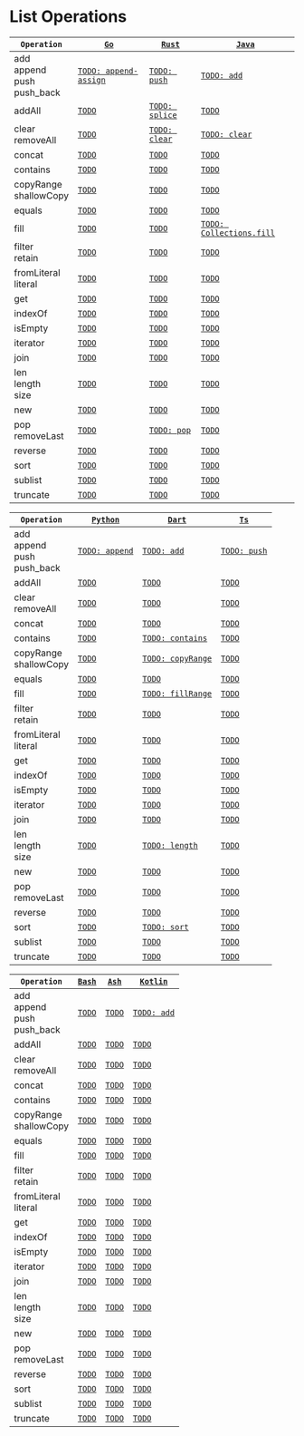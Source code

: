 # List Operations

|`Operation`|[`Go`](https://go.dev/)|[`Rust`](https://www.rust-lang.org/)|[`Java`](https://docs.oracle.com/javase/8/docs/technotes/guides/language/)|
|---|---|---|---|
|add<br/>append<br/>push<br/>push_back|[`TODO: append-assign`](https://go.dev/ref/spec#Appending_and_copying_slices)|[`TODO: push`](https://doc.rust-lang.org/std/vec/struct.Vec.html#method.push)|[`TODO: add`](https://docs.oracle.com/en/java/javase/17/docs/api/java.base/java/util/List.html#add(E))|
|addAll|[`TODO`](TODO)|[`TODO: splice`](https://doc.rust-lang.org/std/vec/struct.Vec.html#method.splice)|[`TODO`](TODO)|
|clear<br/>removeAll|[`TODO`](TODO)|[`TODO: clear`](https://doc.rust-lang.org/std/vec/struct.Vec.html#method.clear)|[`TODO: clear`](https://docs.oracle.com/en/java/javase/17/docs/api/java.base/java/util/List.html#clear())|
|concat|[`TODO`](TODO)|[`TODO`](TODO)|[`TODO`](TODO)|
|contains|[`TODO`](TODO)|[`TODO`](TODO)|[`TODO`](TODO)|
|copyRange<br/>shallowCopy|[`TODO`](TODO)|[`TODO`](TODO)|[`TODO`](TODO)|
|equals|[`TODO`](TODO)|[`TODO`](TODO)|[`TODO`](TODO)|
|fill|[`TODO`](TODO)|[`TODO`](https://doc.rust-lang.org/std/vec/struct.Vec.html#method.fill)|[`TODO: Collections.fill`](https://docs.oracle.com/en/java/javase/17/docs/api/java.base/java/util/Collections.html#fill(java.util.List,T))|
|filter<br/>retain|[`TODO`](TODO)|[`TODO`](https://doc.rust-lang.org/std/vec/struct.Vec.html#method.retain)|[`TODO`](TODO)|
|fromLiteral<br/>literal|[`TODO`](TODO)|[`TODO`](TODO)|[`TODO`](TODO)|
|get|[`TODO`](TODO)|[`TODO`](TODO)|[`TODO`](TODO)|
|indexOf|[`TODO`](TODO)|[`TODO`](TODO)|[`TODO`](TODO)|
|isEmpty|[`TODO`](TODO)|[`TODO`](https://doc.rust-lang.org/std/vec/struct.Vec.html#method.is_empty)|[`TODO`](TODO)|
|iterator|[`TODO`](TODO)|[`TODO`](TODO)|[`TODO`](TODO)|
|join|[`TODO`](TODO)|[`TODO`](TODO)|[`TODO`](TODO)|
|len<br/>length<br/>size|[`TODO`](TODO)|[`TODO`](https://doc.rust-lang.org/std/vec/struct.Vec.html#method.len)|[`TODO`](TODO)|
|new|[`TODO`](TODO)|[`TODO`](TODO)|[`TODO`](TODO)|
|pop<br/>removeLast|[`TODO`](TODO)|[`TODO: pop`](https://doc.rust-lang.org/std/vec/struct.Vec.html#method.pop)|[`TODO`](TODO)|
|reverse|[`TODO`](TODO)|[`TODO`](https://doc.rust-lang.org/std/vec/struct.Vec.html#method.reverse)|[`TODO`](TODO)|
|sort|[`TODO`](TODO)|[`TODO`](TODO)|[`TODO`](TODO)|
|sublist|[`TODO`](TODO)|[`TODO`](TODO)|[`TODO`](TODO)|
|truncate|[`TODO`](TODO)|[`TODO`](https://doc.rust-lang.org/std/vec/struct.Vec.html#method.truncate)|[`TODO`](TODO)|


|`Operation`|[`Python`](https://www.python.org/)|[`Dart`](https://dart.dev/)|[`Ts`](https://www.typescriptlang.org/)|
|---|---|---|---|
|add<br/>append<br/>push<br/>push_back|[`TODO: append`](https://docs.python.org/3/tutorial/datastructures.html#more-on-lists)|[`TODO: add`](https://api.dart.dev/stable/2.16.2/dart-core/List/add.html)|[`TODO: push`](https://developer.mozilla.org/en-US/docs/Web/JavaScript/Reference/Global_Objects/Array/push)|
|addAll|[`TODO`](TODO)|[`TODO`](TODO)|[`TODO`](TODO)|
|clear<br/>removeAll|[`TODO`](TODO)|[`TODO`](https://api.dart.dev/stable/2.17.3/dart-core/List/clear.html)|[`TODO`](TODO)|
|concat|[`TODO`](TODO)|[`TODO`](TODO)|[`TODO`](TODO)|
|contains|[`TODO`](TODO)|[`TODO: contains`](https://api.dart.dev/stable/2.17.3/dart-core/Iterable/contains.html)|[`TODO`](TODO)|
|copyRange<br/>shallowCopy|[`TODO`](TODO)|[`TODO: copyRange`](https://api.dart.dev/stable/2.17.3/dart-core/List/copyRange.html)|[`TODO`](TODO)|
|equals|[`TODO`](TODO)|[`TODO`](TODO)|[`TODO`](TODO)|
|fill|[`TODO`](TODO)|[`TODO: fillRange`](https://api.dart.dev/stable/2.17.3/dart-core/List/fillRange.html)|[`TODO`](TODO)|
|filter<br/>retain|[`TODO`](TODO)|[`TODO`](TODO)|[`TODO`](TODO)|
|fromLiteral<br/>literal|[`TODO`](TODO)|[`TODO`](TODO)|[`TODO`](TODO)|
|get|[`TODO`](TODO)|[`TODO`](TODO)|[`TODO`](TODO)|
|indexOf|[`TODO`](TODO)|[`TODO`](TODO)|[`TODO`](TODO)|
|isEmpty|[`TODO`](TODO)|[`TODO`](TODO)|[`TODO`](TODO)|
|iterator|[`TODO`](TODO)|[`TODO`](TODO)|[`TODO`](TODO)|
|join|[`TODO`](TODO)|[`TODO`](TODO)|[`TODO`](TODO)|
|len<br/>length<br/>size|[`TODO`](TODO)|[`TODO: length`](https://api.dart.dev/stable/2.17.3/dart-core/List/length.html)|[`TODO`](TODO)|
|new|[`TODO`](TODO)|[`TODO`](TODO)|[`TODO`](TODO)|
|pop<br/>removeLast|[`TODO`](TODO)|[`TODO`](TODO)|[`TODO`](TODO)|
|reverse|[`TODO`](TODO)|[`TODO`](TODO)|[`TODO`](TODO)|
|sort|[`TODO`](TODO)|[`TODO: sort`](https://api.dart.dev/stable/2.17.3/dart-core/List/sort.html)|[`TODO`](TODO)|
|sublist|[`TODO`](TODO)|[`TODO`](TODO)|[`TODO`](TODO)|
|truncate|[`TODO`](TODO)|[`TODO`](TODO)|[`TODO`](TODO)|


|`Operation`|[`Bash`](https://www.gnu.org/software/bash/)|[`Ash`](https://en.wikipedia.org/wiki/Almquist_shell)|[`Kotlin`](https://kotlinlang.org/)|
|---|---|---|---|
|add<br/>append<br/>push<br/>push_back|[`TODO`](TODO)|[`TODO`](TODO)|[`TODO: add`](https://kotlinlang.org/api/latest/jvm/stdlib/kotlin.collections/-mutable-list/add.html)|
|addAll|[`TODO`](TODO)|[`TODO`](TODO)|[`TODO`](TODO)|
|clear<br/>removeAll|[`TODO`](TODO)|[`TODO`](TODO)|[`TODO`](TODO)|
|concat|[`TODO`](TODO)|[`TODO`](TODO)|[`TODO`](TODO)|
|contains|[`TODO`](TODO)|[`TODO`](TODO)|[`TODO`](TODO)|
|copyRange<br/>shallowCopy|[`TODO`](TODO)|[`TODO`](TODO)|[`TODO`](TODO)|
|equals|[`TODO`](TODO)|[`TODO`](TODO)|[`TODO`](TODO)|
|fill|[`TODO`](TODO)|[`TODO`](TODO)|[`TODO`](TODO)|
|filter<br/>retain|[`TODO`](TODO)|[`TODO`](TODO)|[`TODO`](TODO)|
|fromLiteral<br/>literal|[`TODO`](TODO)|[`TODO`](TODO)|[`TODO`](TODO)|
|get|[`TODO`](TODO)|[`TODO`](TODO)|[`TODO`](TODO)|
|indexOf|[`TODO`](TODO)|[`TODO`](TODO)|[`TODO`](TODO)|
|isEmpty|[`TODO`](TODO)|[`TODO`](TODO)|[`TODO`](TODO)|
|iterator|[`TODO`](TODO)|[`TODO`](TODO)|[`TODO`](TODO)|
|join|[`TODO`](TODO)|[`TODO`](TODO)|[`TODO`](TODO)|
|len<br/>length<br/>size|[`TODO`](TODO)|[`TODO`](TODO)|[`TODO`](TODO)|
|new|[`TODO`](TODO)|[`TODO`](TODO)|[`TODO`](TODO)|
|pop<br/>removeLast|[`TODO`](TODO)|[`TODO`](TODO)|[`TODO`](TODO)|
|reverse|[`TODO`](TODO)|[`TODO`](TODO)|[`TODO`](TODO)|
|sort|[`TODO`](TODO)|[`TODO`](TODO)|[`TODO`](TODO)|
|sublist|[`TODO`](TODO)|[`TODO`](TODO)|[`TODO`](TODO)|
|truncate|[`TODO`](TODO)|[`TODO`](TODO)|[`TODO`](TODO)|


